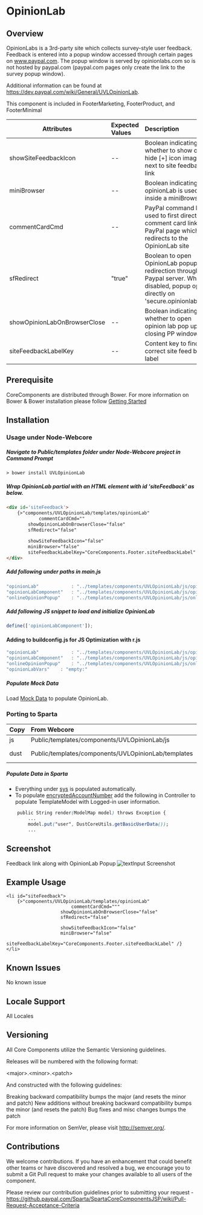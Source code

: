 # OpinionLab

## Overview
OpinionLabs is a 3rd-party site which collects survey-style user feedback. Feedback is entered into a popup window accessed through certain pages on www.paypal.com. The popup window is served by opinionlabs.com so is not hosted by paypal.com (paypal.com pages only create the link to the survey popup window).

Additional information can be found at https://dev.paypal.com/wiki/General/UVLOpinionLab.

This component is included in FooterMarketing, FooterProduct, and FooterMinimal

| Attributes                    | Expected Values   | Description      																		|
| -----------------             |:------------------| :-------------------------------------------------------------------------------------|
| showSiteFeedbackIcon          | -- 				| Boolean indicating whether to show or hide [+] icon image next to site feedback link	|
| miniBrowser      	            | --  				| Boolean indicating if opinionLab is used inside a miniBrowser						|
| commentCardCmd				| --     			| PayPal command link used to first direct the comment card link to a PayPal page which then redirects to the OpinionLab site	 																				|
| sfRedirect				    | "true"      			| Boolean to open OpinionLab popup after redirection through Paypal server. When disabled, popup opens directly on 'secure.opinionlab.com'																					|
| showOpinionLabOnBrowserClose	| --      			| Boolean indicating whether to open opinion lab pop up on closing PP window																																|
| siteFeedbackLabelKey			| --    			| Content key to find correct site feed back label																																|

## Prerequisite
CoreComponents are distributed through Bower. For more information on Bower & Bower installation please follow [Getting Started](/pages/CoreComponents/corecomponents.github.com/gettingStarted.html)

## Installation
### Usage under Node-Webcore 
##### Navigate to Public/templates folder under Node-Webcore project in Command Prompt
```
> bower install UVLOpinionLab
```
##### Wrap OpinionLab partial with an HTML element with id 'siteFeedback' as below.
```html
<div id='siteFeedback'>
	{>"components/UVLOpinionLab/templates/opinionLab" 
    		commentCardCmd=""
		showOpinionLabOnBrowserClose="false" 
		sfRedirect="false"
			
		showSiteFeedbackIcon="false" 
		miniBrowser="false"
		siteFeedbackLabelKey="CoreComponents.Footer.siteFeedbackLabel" /}
</div>
```
##### Add following under paths in main.js
```javascript
"opinionLab"            : "../templates/components/UVLOpinionLab/js/opinionLab",
"opinionLabComponent"   : "../templates/components/UVLOpinionLab/js/opinionLabComponent",
"onlineOpinionPopup"    : "../templates/components/UVLOpinionLab/js/onlineOpinionPopup"
```
##### Add following JS snippet to load and initialize OpinionLab
```javascript
define(['opinionLabComponent']);
```
#### Adding to buildconfig.js for JS Optimization with r.js
```javascript
"opinionLab"            : "../templates/components/UVLOpinionLab/js/opinionLab",
"opinionLabComponent"   : "../templates/components/UVLOpinionLab/js/opinionLabComponent",
"onlineOpinionPopup"    : "../templates/components/UVLOpinionLab/js/onlineOpinionPopup",
"opinionLabVars"	: "empty:"
```
##### Populate Mock Data
Load [Mock Data](https://github.paypal.com/CoreComponents/UVLOpinionLab/blob/master/mock/data/default.json) to populate OpinionLab.

### Porting to Sparta
| Copy              | From Webcore                                      | To Sparta        																																|
| ----------------- |:-------------------------------------------       | :---------------------------------------------------------|
| js                | Public/templates/components/UVLOpinionLab/js         | webapp/js/components/UVLOpinionLab/							|
| dust				| Public/templates/components/UVLOpinionLab/templates  | webapp/WEB-INF/tmpl/dust/components/UVLOpinionLab/templates/	|

##### Populate Data in Sparta
  * Everything under [sys](https://github.paypal.com/CoreComponents/UVLOpinionLab/blob/master/mock/data/default.json#L7) is populated automatically.
  * To populate [encryptedAccountNumber](https://github.paypal.com/CoreComponents/UVLOpinionLab/blob/master/mock/data/default.json#L4) add the following in Controller to populate TemplateModel with Logged-in user information.
  
```css
	public String render(ModelMap model) throws Exception {
		...
		model.put("user", DustCoreUtils.getBasicUserData());
		...
```
## Screenshot
Feedback link along with OpinionLab Popup
![textInput Screenshot](https://github.paypal.com/pages/CoreComponents/corecomponents.github.com/images/components/OpinionLab/OpinionLab.png)

## Example Usage
```dust
<li id="siteFeedback">
	{>"components/UVLOpinionLab/templates/opinionLab" 
    					commentCardCmd="""
					showOpinionLabOnBrowserClose="false" 
					sfRedirect="false"
					
					showSiteFeedbackIcon="false" 
					miniBrowser="false"
					siteFeedbackLabelKey="CoreComponents.Footer.siteFeedbackLabel" /}
</li>
```

## Known Issues
No known issue

## Locale Support
All Locales

## Versioning
All Core Components utilize the Semantic Versioning guidelines.

Releases will be numbered with the following format:

&lt;major&gt;.&lt;minor&gt;.&lt;patch&gt;

And constructed with the following guidelines:

Breaking backward compatibility bumps the major (and resets the minor and patch)
New additions without breaking backward compatibility bumps the minor (and resets the patch)
Bug fixes and misc changes bumps the patch

For more information on SemVer, please visit http://semver.org/.

## Contributions

We welcome contributions. If you have an enhancement that could benefit other teams or have discovered and resolved a bug, we encourage you to submit a Git Pull request to make your changes available to all users of the component.

Please review our contribution guidelines prior to submitting your request - https://github.paypal.com/Sparta/SpartaCoreComponentsJSP/wiki/Pull-Request-Acceptance-Criteria
